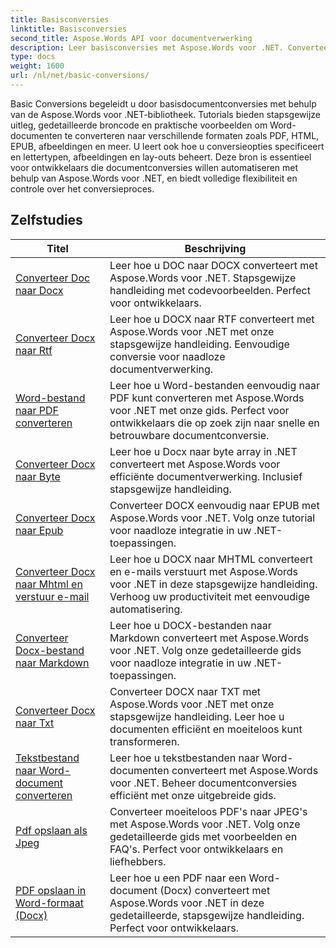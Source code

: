 ```yaml
---
title: Basisconversies
linktitle: Basisconversies
second_title: Aspose.Words API voor documentverwerking
description: Leer basisconversies met Aspose.Words voor .NET. Converteer Word-documenten eenvoudig naar andere formaten zoals PDF, HTML, RTF en meer.
type: docs
weight: 1600
url: /nl/net/basic-conversions/
---
```


Basic Conversions begeleidt u door basisdocumentconversies met behulp van de Aspose.Words voor .NET-bibliotheek. Tutorials bieden stapsgewijze uitleg, gedetailleerde broncode en praktische voorbeelden om Word-documenten te converteren naar verschillende formaten zoals PDF, HTML, EPUB, afbeeldingen en meer. U leert ook hoe u conversieopties specificeert en lettertypen, afbeeldingen en lay-outs beheert. Deze bron is essentieel voor ontwikkelaars die documentconversies willen automatiseren met behulp van Aspose.Words voor .NET, en biedt volledige flexibiliteit en controle over het conversieproces.

 ## Zelfstudies
| Titel | Beschrijving |
| --- | --- |
| [Converteer Doc naar Docx](./doc-to-docx/) | Leer hoe u DOC naar DOCX converteert met Aspose.Words voor .NET. Stapsgewijze handleiding met codevoorbeelden. Perfect voor ontwikkelaars.  |
| [Converteer Docx naar Rtf](./docx-to-rtf/) | Leer hoe u DOCX naar RTF converteert met Aspose.Words voor .NET met onze stapsgewijze handleiding. Eenvoudige conversie voor naadloze documentverwerking. |  
| [Word-bestand naar PDF converteren](./docx-to-pdf/) | Leer hoe u Word-bestanden eenvoudig naar PDF kunt converteren met Aspose.Words voor .NET met onze gids. Perfect voor ontwikkelaars die op zoek zijn naar snelle en betrouwbare documentconversie. | 
| [Converteer Docx naar Byte](./docx-to-byte/) | Leer hoe u Docx naar byte array in .NET converteert met Aspose.Words voor efficiënte documentverwerking. Inclusief stapsgewijze handleiding. |  
| [Converteer Docx naar Epub](./docx-to-epub/) | Converteer DOCX eenvoudig naar EPUB met Aspose.Words voor .NET. Volg onze tutorial voor naadloze integratie in uw .NET-toepassingen. |
| [Converteer Docx naar Mhtml en verstuur e-mail](./docx-to-mhtml-and-sending-email/) | Leer hoe u DOCX naar MHTML converteert en e-mails verstuurt met Aspose.Words voor .NET in deze stapsgewijze handleiding. Verhoog uw productiviteit met eenvoudige automatisering. |
| [Converteer Docx-bestand naar Markdown](./docx-to-markdown/) | Leer hoe u DOCX-bestanden naar Markdown converteert met Aspose.Words voor .NET. Volg onze gedetailleerde gids voor naadloze integratie in uw .NET-toepassingen. |
| [Converteer Docx naar Txt](./docx-to-txt/) | Converteer DOCX naar TXT met Aspose.Words voor .NET met onze stapsgewijze handleiding. Leer hoe u documenten efficiënt en moeiteloos kunt transformeren. |
| [Tekstbestand naar Word-document converteren](./txt-to-docx/) | Leer hoe u tekstbestanden naar Word-documenten converteert met Aspose.Words voor .NET. Beheer documentconversies efficiënt met onze uitgebreide gids. | 
| [Pdf opslaan als Jpeg](./pdf-to-jpeg/) | Converteer moeiteloos PDF's naar JPEG's met Aspose.Words voor .NET. Volg onze gedetailleerde gids met voorbeelden en FAQ's. Perfect voor ontwikkelaars en liefhebbers. |
| [PDF opslaan in Word-formaat (Docx)](./pdf-to-docx/) | Leer hoe u een PDF naar een Word-document (Docx) converteert met Aspose.Words voor .NET in deze gedetailleerde, stapsgewijze handleiding. Perfect voor ontwikkelaars. |